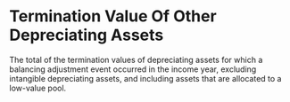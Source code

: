 # Termination Value Of Other Depreciating Assets
The total of the termination values of depreciating assets for which a balancing adjustment event occurred in the income year, excluding intangible depreciating assets, and including assets that are allocated to a low-value pool.
